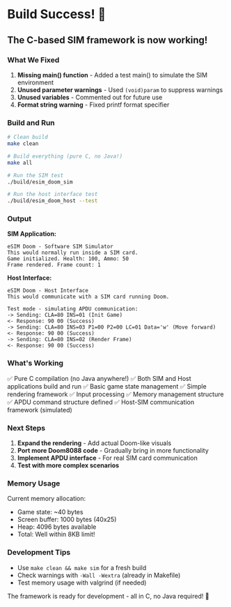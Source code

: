 # Build Success! 🎉

## The C-based SIM framework is now working!

### What We Fixed

1. **Missing main() function** - Added a test main() to simulate the SIM environment
2. **Unused parameter warnings** - Used `(void)param` to suppress warnings
3. **Unused variables** - Commented out for future use
4. **Format string warning** - Fixed printf format specifier

### Build and Run

```bash
# Clean build
make clean

# Build everything (pure C, no Java!)
make all

# Run the SIM test
./build/esim_doom_sim

# Run the host interface test
./build/esim_doom_host --test
```

### Output

**SIM Application:**
```
eSIM Doom - Software SIM Simulator
This would normally run inside a SIM card.
Game initialized. Health: 100, Ammo: 50
Frame rendered. Frame count: 1
```

**Host Interface:**
```
eSIM Doom - Host Interface
This would communicate with a SIM card running Doom.

Test mode - simulating APDU communication:
-> Sending: CLA=80 INS=01 (Init Game)
<- Response: 90 00 (Success)
-> Sending: CLA=80 INS=03 P1=00 P2=00 LC=01 Data='w' (Move forward)
<- Response: 90 00 (Success)
-> Sending: CLA=80 INS=02 (Render Frame)
<- Response: 90 00 (Success)
```

### What's Working

✅ Pure C compilation (no Java anywhere!)
✅ Both SIM and Host applications build and run
✅ Basic game state management
✅ Simple rendering framework
✅ Input processing
✅ Memory management structure
✅ APDU command structure defined
✅ Host-SIM communication framework (simulated)

### Next Steps

1. **Expand the rendering** - Add actual Doom-like visuals
2. **Port more Doom8088 code** - Gradually bring in more functionality
3. **Implement APDU interface** - For real SIM card communication
4. **Test with more complex scenarios**

### Memory Usage

Current memory allocation:
- Game state: ~40 bytes
- Screen buffer: 1000 bytes (40x25)
- Heap: 4096 bytes available
- Total: Well within 8KB limit!

### Development Tips

- Use `make clean && make sim` for a fresh build
- Check warnings with `-Wall -Wextra` (already in Makefile)
- Test memory usage with valgrind (if needed)

The framework is ready for development - all in C, no Java required! 🚀
